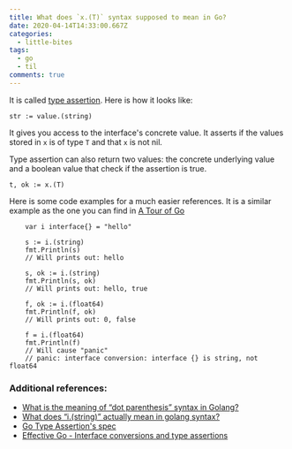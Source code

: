```yaml
---
title: What does `x.(T)` syntax supposed to mean in Go?
date: 2020-04-14T14:33:00.667Z
categories:
  - little-bites
tags:
  - go
  - til
comments: true
---
```

It is called [type assertion][1]. Here is how it looks like:

```
str := value.(string)
```

It gives you access to the interface's concrete value. It asserts if the values stored in `x` is of type `T` and that `x` is not nil.

Type assertion can also return two values: the concrete underlying value and a boolean value that check if the assertion is true.

```
t, ok := x.(T)
```

Here is some code examples for a much easier references. It is a similar example as the one you can find in [A Tour of Go][1]

```
    var i interface{} = "hello"

    s := i.(string)
    fmt.Println(s)
    // Will prints out: hello

    s, ok := i.(string)
    fmt.Println(s, ok)
    // Will prints out: hello, true

    f, ok := i.(float64)
    fmt.Println(f, ok)
    // Will prints out: 0, false

    f = i.(float64)
    fmt.Println(f)
    // Will cause "panic"
    // panic: interface conversion: interface {} is string, not float64
```

### Additional references:

- [What is the meaning of “dot parenthesis” syntax in Golang?][2]
- [What does “i.(string)” actually mean in golang syntax?][3]
- [Go Type Assertion's spec][4]
- [Effective Go - Interface conversions and type assertions][5]



[1]: https://tour.golang.org/methods/15
[2]: https://stackoverflow.com/questions/24492868/what-is-the-meaning-of-dot-parenthesis-syntax-in-golang
[3]: https://stackoverflow.com/questions/53577949/what-does-i-string-actually-mean-in-golang-syntax?noredirect=1&lq=1
[4]: https://golang.org/ref/spec#Type_assertions
[5]: https://golang.org/doc/effective_go.html#interface_conversions
